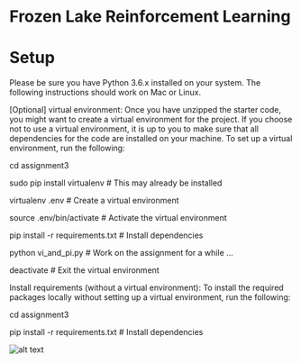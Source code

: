 # Frozen Lake Reinforcement Learning

# Setup

Please be sure you have Python 3.6.x installed on your system. The following instructions should work on Mac or Linux.

[Optional] virtual environment: Once you have unzipped the starter code, you might want to create a virtual environment for the project. If you choose not to use a virtual environment, it is up to you to make sure that all dependencies for the code are installed on your machine. To set up a virtual environment, run the following:



cd assignment3

sudo pip install virtualenv      # This may already be installed

virtualenv .env                  # Create a virtual environment

source .env/bin/activate         # Activate the virtual environment

pip install -r requirements.txt  # Install dependencies

python vi_and_pi.py              # Work on the assignment for a while ...

deactivate                       # Exit the virtual environment



Install requirements (without a virtual environment): To install the required packages locally without setting up a virtual environment, run the following:

cd assignment3

pip install -r requirements.txt  # Install dependencies

![alt text](https://i.imgur.com/eop5j0K.png)
